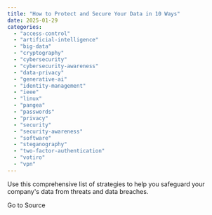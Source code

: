 ```yaml
---
title: "How to Protect and Secure Your Data in 10 Ways"
date: 2025-01-29
categories: 
  - "access-control"
  - "artificial-intelligence"
  - "big-data"
  - "cryptography"
  - "cybersecurity"
  - "cybersecurity-awareness"
  - "data-privacy"
  - "generative-ai"
  - "identity-management"
  - "ieee"
  - "linux"
  - "pangea"
  - "passwords"
  - "privacy"
  - "security"
  - "security-awareness"
  - "software"
  - "steganography"
  - "two-factor-authentication"
  - "votiro"
  - "vpn"
---
```


Use this comprehensive list of strategies to help you safeguard your company's data from threats and data breaches.

Go to Source
